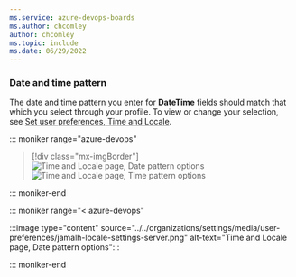 ```yaml
---
ms.service: azure-devops-boards
ms.author: chcomley
author: chcomley
ms.topic: include
ms.date: 06/29/2022
---
```



### Date and time pattern  
 
The date and time pattern you enter for **DateTime** fields should match that which you select through your profile. To view or change your selection, see [Set user preferences, Time and Locale](../../organizations/settings/set-your-preferences.md).

::: moniker range="azure-devops"  

> [!div class="mx-imgBorder"]
> ![Time and Locale page, Date pattern options](../../organizations/settings/media/user-preferences/date-patterns.png) ![Time and Locale page, Time pattern options](../../organizations/settings/media/user-preferences/time-pattern.png)  

::: moniker-end 

::: moniker range="< azure-devops"  

:::image type="content" source="../../organizations/settings/media/user-preferences/jamalh-locale-settings-server.png" alt-text="Time and Locale page, Date pattern options":::

::: moniker-end 

